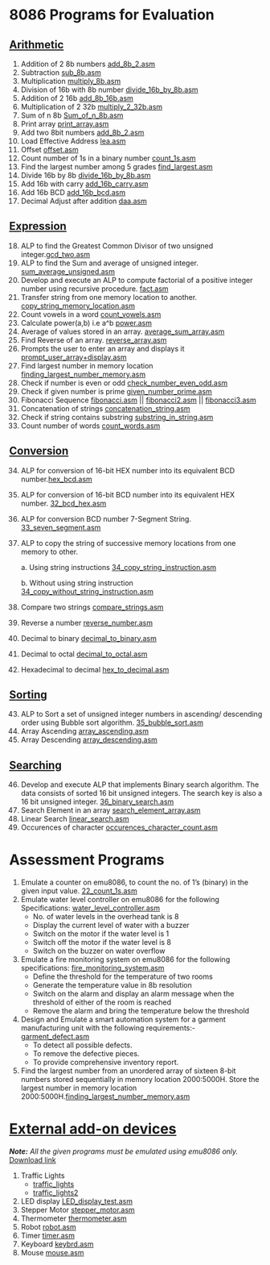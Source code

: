 # 8086 Programs for Evaluation

## [Arithmetic](https://github.com/jacobjohn2016/8086-Programs/tree/master/Arithmetic)
1. Addition of 2 8b numbers [add_8b_2.asm](Arithmetic/add_8b_2.asm)
2. Subtraction [sub_8b.asm](Arithmetic/sub_8b.asm)
3. Multiplication [multiply_8b.asm](/Arithmetic/multiply_8b.asm)
4. Division of 16b with 8b number [divide_16b_by_8b.asm](/Arithmetic/divide_16b_by_8b.asm)
5. Addition of 2 16b [add_8b_16b.asm](Arithmetic/add_8b_16b.asm)
6. Multiplication of 2 32b [multiply_2_32b.asm](/Arithmetic/multiply_2_32b.asm)
7. Sum of n 8b [Sum_of_n_8b.asm](/Arithmetic/Sum_of_n_8b.asm)
8. Print array [print_array.asm](Arithmetic/print_array.asm)
9. Add two 8bit numbers [add_8b_2.asm](/Arithmetic/add_8b_2.asm)
10. Load Effective Address [lea.asm](/Arithmetic/lea.asm)
11. Offset [offset.asm](/Arithmetic/offset.asm)
12. Count number of 1s in a binary number [count_1s.asm](/Arithmetic/count_1s.asm)
13. Find the largest number among 5 grades [find_largest.asm](/Arithmetic/find_largest.asm)
14. Divide 16b by 8b [divide_16b_by_8b.asm](/Arithmetic/divide_16b_by_8b.asm)
15. Add 16b with carry [add_16b_carry.asm](/Arithmetic/add_16b_carry.asm)
16. Add 16b BCD [add_16b_bcd.asm](/Arithmetic/add_16b_bcd.asm)
17. Decimal Adjust after addition [daa.asm](/Arithmetic/daa.asm)

## [Expression](https://github.com/jacobjohn2016/8086-Programs/tree/master/Expression)
18. ALP to find the Greatest Common Divisor of two unsigned integer.[gcd_two.asm](/Expression/gcd_two.asm)
19. ALP to find the Sum and average of unsigned integer. [sum_average_unsigned.asm](/Expression/sum_average_unsigned.asm)
20. Develop and execute an ALP to compute factorial of a positive integer number using recursive procedure. [fact.asm](/Expression/fact.asm)
21. Transfer string from one memory location to another. [copy_string_memory_location.asm](/Expression/copy_string_memory_location.asm)
22. Count vowels in a word [count_vowels.asm](/Expression/count_vowels.asm)
23. Calculate power(a,b) i.e a^b [power.asm](/Expression/power.asm)
24. Average of values stored in an array. [average_sum_array.asm](https://github.com/jacobjohn2016/8086-Programs/blob/master/Expression/average_sum_array.asm)
25. Find Reverse of an array. [reverse_array.asm](https://github.com/jacobjohn2016/8086-Programs/blob/master/Expression/reverse_array.asm)
26. Prompts the user to enter an array and displays it [prompt_user_array+display.asm](https://github.com/jacobjohn2016/8086-Programs/blob/master/Expression/prompt_user_array%2Bdisplay.asm)
27. Find largest number in memory location [finding_largest_number_memory.asm](https://github.com/jacobjohn2016/8086-Programs/blob/master/Expression/finding_largest_number_memory.asm)
28. Check if number is even or odd [check_number_even_odd.asm](https://github.com/jacobjohn2016/8086-Programs/blob/master/Expression/check_number_even_odd.asm)
29. Check if given number is prime [given_number_prime.asm](https://github.com/jacobjohn2016/8086-Programs/blob/master/Expression/given_number_prime.asm)
30. Fibonacci Sequence [fibonacci.asm](https://github.com/jacobjohn2016/8086-Programs/blob/master/Expression/fibonacci.asm) || [fibonacci2.asm](https://github.com/jacobjohn2016/8086-Programs/blob/master/Expression/fibonacci2.asm) || [fibonacci3.asm](https://github.com/jacobjohn2016/8086-Programs/blob/master/Expression/fibonacci3.asm)
31. Concatenation of strings [concatenation_string.asm](https://github.com/jacobjohn2016/8086-Programs/blob/master/Expression/concatenation_string.asm)
32. Check if string contains substring [substring_in_string.asm](https://github.com/jacobjohn2016/8086-Programs/blob/master/Expression/substring_in_string.asm)
33. Count number of words [count_words.asm](https://github.com/jacobjohn2016/8086-Programs/blob/master/Expression/count_words.asm)

## [Conversion](https://github.com/jacobjohn2016/8086-Programs/tree/master/Conversion)
34. ALP for conversion of 16-bit HEX number into its equivalent BCD number.[hex_bcd.asm](/Conversion/hex_bcd.asm)
35. ALP for conversion of 16-bit BCD number into its equivalent HEX number. [32_bcd_hex.asm](https://github.com/jacobjohn2016/8086-Programs/blob/master/Conversion/32_bcd_hex.asm)
36. ALP for conversion BCD number 7-Segment String. [33_seven_segment.asm](https://github.com/jacobjohn2016/8086-Programs/blob/master/Conversion/33_seven_segment.asm)
37. ALP to copy the string of successive memory locations from one memory to other.

    a. Using string instructions [34_copy_string_instruction.asm](https://github.com/jacobjohn2016/8086-Programs/blob/master/Conversion/34_copy_string_instruction.asm)
    
    b. Without using string instruction [34_copy_without_string_instruction.asm](https://github.com/jacobjohn2016/8086-Programs/blob/master/Conversion/34_copy_without_string_instruction.asm)
38. Compare two strings [compare_strings.asm](https://github.com/jacobjohn2016/8086-Programs/blob/master/Conversion/compare_strings.asm)
39. Reverse a number [reverse_number.asm](https://github.com/jacobjohn2016/8086-Programs/blob/master/Conversion/reverse_number.asm)
40. Decimal to binary [decimal_to_binary.asm](https://github.com/jacobjohn2016/8086-Programs/blob/master/Conversion/decimal_to_binary.asm)
41. Decimal to octal [decimal_to_octal.asm](https://github.com/jacobjohn2016/8086-Programs/blob/master/Conversion/decimal_to_octal.asm)
42. Hexadecimal to decimal [hex_to_decimal.asm](https://github.com/jacobjohn2016/8086-Programs/blob/master/Conversion/hex_to_decimal.asm)

## [Sorting](https://github.com/jacobjohn2016/8086-Programs/tree/master/Sorting)
43. ALP to Sort a set of unsigned integer numbers in ascending/ descending order using Bubble sort algorithm. [35_bubble_sort.asm](https://github.com/jacobjohn2016/8086-Programs/blob/master/Sorting/35_bubble_sort.asm)
44. Array Ascending [array_ascending.asm](https://github.com/jacobjohn2016/8086-Programs/blob/master/Sorting/array_ascending.asm)
45. Array Descending [array_descending.asm](https://github.com/jacobjohn2016/8086-Programs/blob/master/Sorting/array_descending.asm)

## [Searching](https://github.com/jacobjohn2016/8086-Programs/tree/master/Searching)
46. Develop and execute ALP that implements Binary search algorithm. The data consists of sorted 16 bit unsigned integers. The search key is also a 16 bit unsigned integer. [36_binary_search.asm](https://github.com/jacobjohn2016/8086-Programs/blob/master/Searching/36_binary_search.asm)
47. Search Element in an array [search_element_array.asm](https://github.com/jacobjohn2016/8086-Programs/blob/master/Searching/search_element_array.asm)
48. Linear Search [linear_search.asm](https://github.com/jacobjohn2016/8086-Programs/blob/master/Searching/linear_search.asm)
49. Occurences of character [occurences_character_count.asm](https://github.com/jacobjohn2016/8086-Programs/blob/master/Searching/occurences_character_count.asm)

# Assessment Programs

1. Emulate a counter on emu8086, to count the no. of 1’s (binary) in the given input value. [22_count_1s.asm](https://github.com/jacobjohn2016/8086-Programs/blob/master/Arithmetic/22_count_1s.asm)
2. Emulate water level controller on emu8086 for the following Specifications: [water_level_controller.asm](https://github.com/jacobjohn2016/8086-Programs/blob/master/Simulation/water_level_controller.asm)
    * No. of water levels in the overhead tank is 8
    * Display the current level of water with a buzzer
    * Switch on the motor if the water level is 1
    * Switch off the motor if the water level is 8
    * Switch on the buzzer on water overflow
3. Emulate a fire monitoring system on emu8086 for the following specifications: [fire_monitoring_system.asm](https://github.com/jacobjohn2016/8086-Programs/blob/master/Simulation/fire_monitoring_system.asm)
    * Define the threshold for the temperature of two rooms
    * Generate the temperature value in 8b resolution
    * Switch on the alarm and display an alarm message when the threshold of either of the room is reached
    * Remove the alarm and bring the temperature below the threshold
4. Design and Emulate a smart automation system for a garment manufacturing unit with the following requirements:- [garment_defect.asm](https://github.com/jacobjohn2016/8086-Programs/blob/master/Simulation/garment_defect.asm)
    * To detect all possible defects.
    * To remove the defective pieces.
    * To provide comprehensive inventory report.
5. Find the largest number from an unordered array of sixteen 8-bit numbers stored sequentially in memory location 2000:5000H. Store the largest number in memory location 2000:5000H.[finding_largest_number_memory.asm](https://github.com/jacobjohn2016/8086-Programs/blob/master/Expression/finding_largest_number_memory.asm)

# [External add-on devices](https://github.com/jacobjohn2016/8086-Programs/tree/master/External%20Devices)

*__Note:__ All the given programs must be emulated using emu8086 only.*
[Download link](http://www.emu8086.com)

1. Traffic Lights
    * [traffic_lights](https://github.com/jacobjohn2016/8086-Programs/blob/master/External%20Devices/traffic_lights.asm)
    * [traffic_lights2](https://github.com/jacobjohn2016/8086-Programs/blob/master/External%20Devices/traffic_lights2.asm)
2. LED display [LED_display_test.asm](https://github.com/jacobjohn2016/8086-Programs/blob/master/External%20Devices/LED_display_test.asm)
3. Stepper Motor [stepper_motor.asm](https://github.com/jacobjohn2016/8086-Programs/blob/master/External%20Devices/stepper_motor.asm)
4. Thermometer [thermometer.asm](https://github.com/jacobjohn2016/8086-Programs/blob/master/External%20Devices/thermometer.asm)
5. Robot [robot.asm](https://github.com/jacobjohn2016/8086-Programs/blob/master/External%20Devices/robot.asm)
6. Timer [timer.asm](https://github.com/jacobjohn2016/8086-Programs/blob/master/External%20Devices/timer.asm)
7. Keyboard [keybrd.asm](https://github.com/jacobjohn2016/8086-Programs/blob/master/External%20Devices/keybrd.asm)
8. Mouse [mouse.asm](https://github.com/jacobjohn2016/8086-Programs/blob/master/External%20Devices/mouse.asm)
